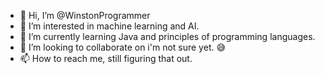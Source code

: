 - 👋 Hi, I’m @WinstonProgrammer
- 👀 I’m interested in machine learning and AI.
- 🌱 I’m currently learning Java and principles of programming languages.
- 💞️ I’m looking to collaborate on i'm not sure yet. 😅
- 📫 How to reach me, still figuring that out.

<!---
WinstonProgrammer/WinstonProgrammer is a ✨ special ✨ repository because its `README.md` (this file) appears on your GitHub profile.
You can click the Preview link to take a look at your changes.
--->
